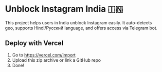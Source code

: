 # Unblock Instagram India 🇮🇳

This project helps users in India unblock Instagram easily. It auto-detects geo, supports Hindi/Русский language, and offers access via Telegram bot.

## Deploy with Vercel
1. Go to https://vercel.com/import
2. Upload this zip archive or link a GitHub repo
3. Done!